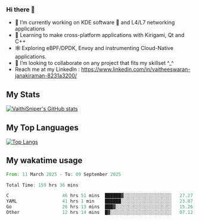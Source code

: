 ### Hi there 👋

- 🔭 I’m currently working on KDE software 💓 and L4/L7 networking applications 
- 📖 Learning to make cross-platform applications with Kirigami, Qt and C++
- 🕸️ Exploring eBPF/DPDK, Envoy and instrumenting Cloud-Native applications. 
- 👯 I’m looking to collaborate on any project that fits my skillset ^_^
- Reach me at my LinkedIn : https://www.linkedin.com/in/vaitheeswaran-janakiraman-8231a3200/

## My Stats
[![VaithiSniper's GitHub stats](https://github-readme-stats.vercel.app/api?username=VaithiSniper&hide=stars&theme=radical)](https://github.com/anuraghazra/github-readme-stats)

## My Top Languages

[![Top Langs](https://github-readme-stats.vercel.app/api/top-langs/?username=VaithiSniper&layout=compact)](https://github.com/anuraghazra/github-readme-stats)

## My wakatime usage

<!--START_SECTION:waka-->

```rust
From: 11 March 2025 - To: 09 September 2025

Total Time: 159 hrs 36 mins

C                    46 hrs 51 mins  ██████▓░░░░░░░░░░░░░░░░░░   27.27 %
YAML                 41 hrs 1 min    ██████░░░░░░░░░░░░░░░░░░░   23.87 %
Go                   26 hrs 13 mins  ███▓░░░░░░░░░░░░░░░░░░░░░   15.26 %
Other                12 hrs 14 mins  █▓░░░░░░░░░░░░░░░░░░░░░░░   07.12 %
```

<!--END_SECTION:waka-->
